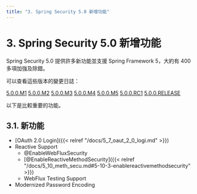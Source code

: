 ```yaml
---
title: "3. Spring Security 5.0 新增功能"
---
```


# 3. Spring Security 5.0 新增功能

Spring Security 5.0 提供許多新功能並支援 Spring Framework 5，大約有 400 多項加強及除錯。

可以查看這些版本的變更日誌：

[5.0.0.M1](https://github.com/spring-projects/spring-security/milestone/90?closed=1)
[5.0.0.M2](https://github.com/spring-projects/spring-security/milestone/97?closed=1)
[5.0.0.M3](https://github.com/spring-projects/spring-security/milestone/100?closed=1)
[5.0.0.M4](https://github.com/spring-projects/spring-security/milestone/101?closed=1)
[5.0.0.M5](https://github.com/spring-projects/spring-security/milestone/102?closed=1)
[5.0.0.RC1](https://github.com/spring-projects/spring-security/milestone/103?closed=1)
[5.0.0.RELEASE](https://github.com/spring-projects/spring-security/milestone/98?closed=1)

以下是比較重要的功能。

## 3.1. 新功能

- [OAuth 2.0 Login]({{< relref "/docs/5_7_oaut_2_0_logi.md" >}})
- Reactive Support
    - @EnableWebFluxSecurity
    - [@EnableReactiveMethodSecurity]({{< relref "/docs/5_10_meth_secu.md#5-10-3-enablereactivemethodsecurity" >}})
    - WebFlux Testing Support
- Modernized Password Encoding